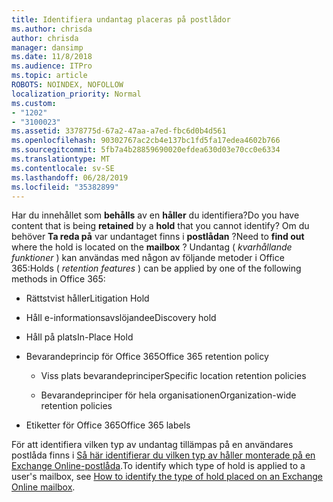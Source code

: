 ```yaml
---
title: Identifiera undantag placeras på postlådor
ms.author: chrisda
author: chrisda
manager: dansimp
ms.date: 11/8/2018
ms.audience: ITPro
ms.topic: article
ROBOTS: NOINDEX, NOFOLLOW
localization_priority: Normal
ms.custom:
- "1202"
- "3100023"
ms.assetid: 3378775d-67a2-47aa-a7ed-fbc6d0b4d561
ms.openlocfilehash: 90302767ac2cb4e137bc1fd5fa17edea4602b766
ms.sourcegitcommit: 5fb7a4b28859690020efdea630d03e70cc0e6334
ms.translationtype: MT
ms.contentlocale: sv-SE
ms.lasthandoff: 06/28/2019
ms.locfileid: "35382899"
---
```

<span data-ttu-id="6ca81-102">Har du innehållet som **behålls** av en **håller** du identifiera?</span><span class="sxs-lookup"><span data-stu-id="6ca81-102">Do you have content that is being **retained** by a **hold** that you cannot identify?</span></span> <span data-ttu-id="6ca81-103">Om du behöver **Ta reda på** var undantaget finns i **postlådan** ?</span><span class="sxs-lookup"><span data-stu-id="6ca81-103">Need to **find out** where the hold is located on the **mailbox** ?</span></span> <span data-ttu-id="6ca81-104">Undantag ( *kvarhållande funktioner* ) kan användas med någon av följande metoder i Office 365:</span><span class="sxs-lookup"><span data-stu-id="6ca81-104">Holds (  *retention features*  ) can be applied by one of the following methods in Office 365:</span></span>
  
- <span data-ttu-id="6ca81-105">Rättstvist håller</span><span class="sxs-lookup"><span data-stu-id="6ca81-105">Litigation Hold</span></span>

- <span data-ttu-id="6ca81-106">Håll e-informationsavslöjande</span><span class="sxs-lookup"><span data-stu-id="6ca81-106">eDiscovery hold</span></span>

- <span data-ttu-id="6ca81-107">Håll på plats</span><span class="sxs-lookup"><span data-stu-id="6ca81-107">In-Place Hold</span></span>

- <span data-ttu-id="6ca81-108">Bevarandeprincip för Office 365</span><span class="sxs-lookup"><span data-stu-id="6ca81-108">Office 365 retention policy</span></span> 

  - <span data-ttu-id="6ca81-109">Viss plats bevarandeprinciper</span><span class="sxs-lookup"><span data-stu-id="6ca81-109">Specific location retention policies</span></span>

  - <span data-ttu-id="6ca81-110">Bevarandeprinciper för hela organisationen</span><span class="sxs-lookup"><span data-stu-id="6ca81-110">Organization-wide retention policies</span></span>

- <span data-ttu-id="6ca81-111">Etiketter för Office 365</span><span class="sxs-lookup"><span data-stu-id="6ca81-111">Office 365 labels</span></span>

<span data-ttu-id="6ca81-112">För att identifiera vilken typ av undantag tillämpas på en användares postlåda finns i [Så här identifierar du vilken typ av håller monterade på en Exchange Online-postlåda](https://docs.microsoft.com/office365/securitycompliance/identify-a-hold-on-an-exchange-online-mailbox).</span><span class="sxs-lookup"><span data-stu-id="6ca81-112">To identify which type of hold is applied to a user's mailbox, see [How to identify the type of hold placed on an Exchange Online mailbox](https://docs.microsoft.com/office365/securitycompliance/identify-a-hold-on-an-exchange-online-mailbox).</span></span>

